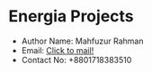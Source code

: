 # Energia Projects
* Author Name: Mahfuzur Rahman
* Email: [Click to mail!](mailto:mrasif30@gmail.com)
* Contact No: +8801718383510
